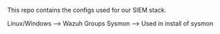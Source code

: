 This repo contains the configs used for our SIEM stack.

Linux/Windows --> Wazuh Groups
Sysmon --> Used in install of sysmon
